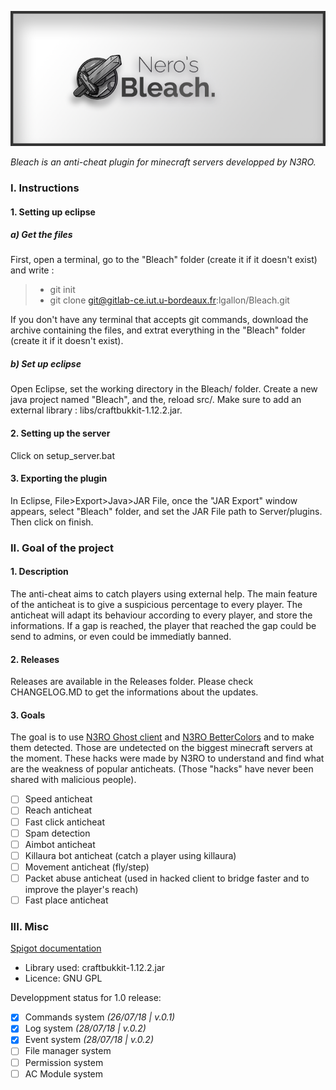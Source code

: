 ![banner](images/bleach-banner.png)

*Bleach is an anti-cheat plugin for minecraft servers developped by N3RO.*

### I. Instructions

#### 1. Setting up eclipse

##### a) Get the files
First, open a terminal, go to the "Bleach" folder (create it if it doesn't exist) and write :
> - git init
> - git clone git@gitlab-ce.iut.u-bordeaux.fr:lgallon/Bleach.git

If you don't have any terminal that accepts git commands, download the archive containing the files, and extrat everything in the "Bleach"  folder (create it if it doesn't exist).

##### b) Set up eclipse

Open Eclipse, set the working directory in the Bleach/ folder. Create a new java project named "Bleach", and the, reload src/. 
Make sure to add an external library : libs/craftbukkit-1.12.2.jar.

#### 2. Setting up the server

Click on setup_server.bat

#### 3. Exporting the plugin

In Eclipse, File>Export>Java>JAR File, once the "JAR Export" window appears, select "Bleach" folder, and set the JAR File path to Server/plugins. Then click on finish.

### II. Goal of the project

#### 1. Description

The anti-cheat aims to catch players using external help.
The main feature of the anticheat is to give a suspicious percentage to every player. The anticheat will adapt its behaviour according to every player, and store the informations.
If a gap is reached, the player that reached the gap could be send to admins, or even could be immediatly banned.

#### 2. Releases

Releases are available in the Releases folder. Please check CHANGELOG.MD to get the informations about the updates.

#### 3. Goals

The goal is to use [N3RO Ghost client](https://gitlab-ce.iut.u-bordeaux.fr/lgallon/GhostClient) and [N3RO BetterColors](https://gitlab-ce.iut.u-bordeaux.fr/lgallon/Bettershadows) and to make them detected. Those are undetected on the biggest minecraft servers at the moment. These hacks were made by N3RO to understand and find what are the weakness of popular anticheats. (Those "hacks" have never been shared with malicious people).
- [ ] Speed anticheat
- [ ] Reach anticheat
- [ ] Fast click anticheat
- [ ] Spam detection
- [ ] Aimbot anticheat
- [ ] Killaura bot anticheat (catch a player using killaura)
- [ ] Movement anticheat (fly/step)
- [ ] Packet abuse anticheat (used in hacked client to bridge faster and to improve the player's reach)
- [ ] Fast place anticheat

### III. Misc

[Spigot documentation](https://hub.spigotmc.org/javadocs/spigot/)
- Library used: craftbukkit-1.12.2.jar
- Licence: GNU GPL

Developpment status for 1.0 release:
- [x] Commands system *(26/07/18 | v.0.1)*
- [x] Log system *(28/07/18 | v.0.2)*
- [x] Event system *(28/07/18 | v.0.2)*
- [ ] File manager system
- [ ] Permission system
- [ ] AC Module system